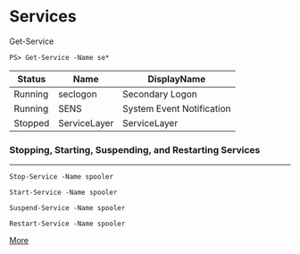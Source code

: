 # **Services**

Get-Service

`PS> Get-Service -Name se*`

Status  | Name            |   DisplayName
------ |  ----        |       -----------
Running | seclogon     |      Secondary Logon
Running | SENS         |      System Event Notification
Stopped | ServiceLayer  |     ServiceLayer

### **Stopping, Starting, Suspending, and Restarting Services**
---
 `Stop-Service -Name spooler`

 `Start-Service -Name spooler`

 `Suspend-Service -Name spooler`

 `Restart-Service -Name spooler`


[More](https://docs.microsoft.com/en-us/powershell/scripting/samples/managing-services?view=powershell-7.2)

